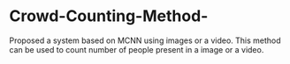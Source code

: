 # Crowd-Counting-Method-

Proposed a system based on MCNN using images or a video. This method can be used to count
number of people present in a image or a video.
